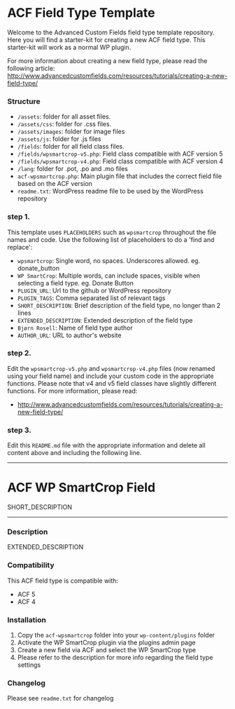 # ACF Field Type Template

Welcome to the Advanced Custom Fields field type template repository.
Here you will find a starter-kit for creating a new ACF field type. This starter-kit will work as a normal WP plugin.

For more information about creating a new field type, please read the following article:
http://www.advancedcustomfields.com/resources/tutorials/creating-a-new-field-type/

### Structure

* `/assets`:  folder for all asset files.
* `/assets/css`:  folder for .css files.
* `/assets/images`: folder for image files
* `/assets/js`: folder for .js files
* `/fields`:  folder for all field class files.
* `/fields/wpsmartcrop-v5.php`: Field class compatible with ACF version 5 
* `/fields/wpsmartcrop-v4.php`: Field class compatible with ACF version 4
* `/lang`: folder for .pot, .po and .mo files
* `acf-wpsmartcrop.php`: Main plugin file that includes the correct field file based on the ACF version
* `readme.txt`: WordPress readme file to be used by the WordPress repository

### step 1.

This template uses `PLACEHOLDERS` such as `wpsmartcrop` throughout the file names and code. Use the following list of placeholders to do a 'find and replace':

* `wpsmartcrop`: Single word, no spaces. Underscores allowed. eg. donate_button
* `WP SmartCrop`: Multiple words, can include spaces, visible when selecting a field type. eg. Donate Button
* `PLUGIN_URL`: Url to the github or WordPress repository
* `PLUGIN_TAGS`: Comma separated list of relevant tags
* `SHORT_DESCRIPTION`: Brief description of the field type, no longer than 2 lines
* `EXTENDED_DESCRIPTION`: Extended description of the field type
* `Bjørn Rosell`: Name of field type author
* `AUTHOR_URL`: URL to author's website

### step 2.

Edit the `wpsmartcrop-v5.php` and `wpsmartcrop-v4.php` files (now renamed using your field name) and include your custom code in the appropriate functions. 
Please note that v4 and v5 field classes have slightly different functions. For more information, please read:
* http://www.advancedcustomfields.com/resources/tutorials/creating-a-new-field-type/

### step 3.

Edit this `README.md` file with the appropriate information and delete all content above and including the following line.

-----------------------

# ACF WP SmartCrop Field

SHORT_DESCRIPTION

-----------------------

### Description

EXTENDED_DESCRIPTION

### Compatibility

This ACF field type is compatible with:
* ACF 5
* ACF 4

### Installation

1. Copy the `acf-wpsmartcrop` folder into your `wp-content/plugins` folder
2. Activate the WP SmartCrop plugin via the plugins admin page
3. Create a new field via ACF and select the WP SmartCrop type
4. Please refer to the description for more info regarding the field type settings

### Changelog
Please see `readme.txt` for changelog
